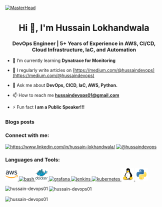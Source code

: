 [![MasterHead](https://media.licdn.com/dms/image/v2/D4D16AQF1GNKE5lKkUA/profile-displaybackgroundimage-shrink_350_1400/profile-displaybackgroundimage-shrink_350_1400/0/1698166342126?e=1734566400&v=beta&t=i19VOUd3rB2GqkXteU5-qd7XYsyTWT0VO5pUHN1WebM)](https://rishavchanda.io)
<h1 align="center">Hi 👋, I'm Hussain Lokhandwala</h1>
<h3 align="center">DevOps Engineer | 5+ Years of Experience in AWS, CI/CD, Cloud Infrastructure, IaC, and Automation</h3>

- 🌱 I’m currently learning **Dynatrace for Monitoring**

- 📝 I regularly write articles on [https://medium.com/@hussaindevops](https://medium.com/@hussaindevops)

- 💬 Ask me about **DevOps, CICD, IaC, AWS, Python.**

- 📫 How to reach me **hussaindevops01@gmail.com**

- ⚡ Fun fact **I am a Public Speaker!!!**

### Blogs posts
<!-- BLOG-POST-LIST:START -->
<!-- BLOG-POST-LIST:END -->

<h3 align="left">Connect with me:</h3>
<p align="left">
<a href="https://linkedin.com/in/https://www.linkedin.com/in/hussain-lokhandwala/" target="blank"><img align="center" src="https://raw.githubusercontent.com/rahuldkjain/github-profile-readme-generator/master/src/images/icons/Social/linked-in-alt.svg" alt="https://www.linkedin.com/in/hussain-lokhandwala/" height="30" width="40" /></a>
<a href="https://medium.com/@hussaindevops" target="blank"><img align="center" src="https://raw.githubusercontent.com/rahuldkjain/github-profile-readme-generator/master/src/images/icons/Social/medium.svg" alt="@hussaindevops" height="30" width="40" /></a>
</p>

<h3 align="left">Languages and Tools:</h3>
<p align="left"> <a href="https://aws.amazon.com" target="_blank" rel="noreferrer"> <img src="https://raw.githubusercontent.com/devicons/devicon/master/icons/amazonwebservices/amazonwebservices-original-wordmark.svg" alt="aws" width="40" height="40"/> </a> <a href="https://www.gnu.org/software/bash/" target="_blank" rel="noreferrer"> <img src="https://www.vectorlogo.zone/logos/gnu_bash/gnu_bash-icon.svg" alt="bash" width="40" height="40"/> </a> <a href="https://www.docker.com/" target="_blank" rel="noreferrer"> <img src="https://raw.githubusercontent.com/devicons/devicon/master/icons/docker/docker-original-wordmark.svg" alt="docker" width="40" height="40"/> </a> <a href="https://grafana.com" target="_blank" rel="noreferrer"> <img src="https://www.vectorlogo.zone/logos/grafana/grafana-icon.svg" alt="grafana" width="40" height="40"/> </a> <a href="https://www.jenkins.io" target="_blank" rel="noreferrer"> <img src="https://www.vectorlogo.zone/logos/jenkins/jenkins-icon.svg" alt="jenkins" width="40" height="40"/> </a> <a href="https://kubernetes.io" target="_blank" rel="noreferrer"> <img src="https://www.vectorlogo.zone/logos/kubernetes/kubernetes-icon.svg" alt="kubernetes" width="40" height="40"/> </a> <a href="https://www.linux.org/" target="_blank" rel="noreferrer"> <img src="https://raw.githubusercontent.com/devicons/devicon/master/icons/linux/linux-original.svg" alt="linux" width="40" height="40"/> </a> <a href="https://www.python.org" target="_blank" rel="noreferrer"> <img src="https://raw.githubusercontent.com/devicons/devicon/master/icons/python/python-original.svg" alt="python" width="40" height="40"/> </a> </p>

<p><img align="left" src="https://github-readme-stats.vercel.app/api/top-langs?username=hussain-devops01&show_icons=true&locale=en&layout=compact" alt="hussain-devops01" /></p>

<p>&nbsp;<img align="center" src="https://github-readme-stats.vercel.app/api?username=hussain-devops01&show_icons=true&locale=en" alt="hussain-devops01" /></p>

<p><img align="center" src="https://github-readme-streak-stats.herokuapp.com/?user=hussain-devops01&" alt="hussain-devops01" /></p>
